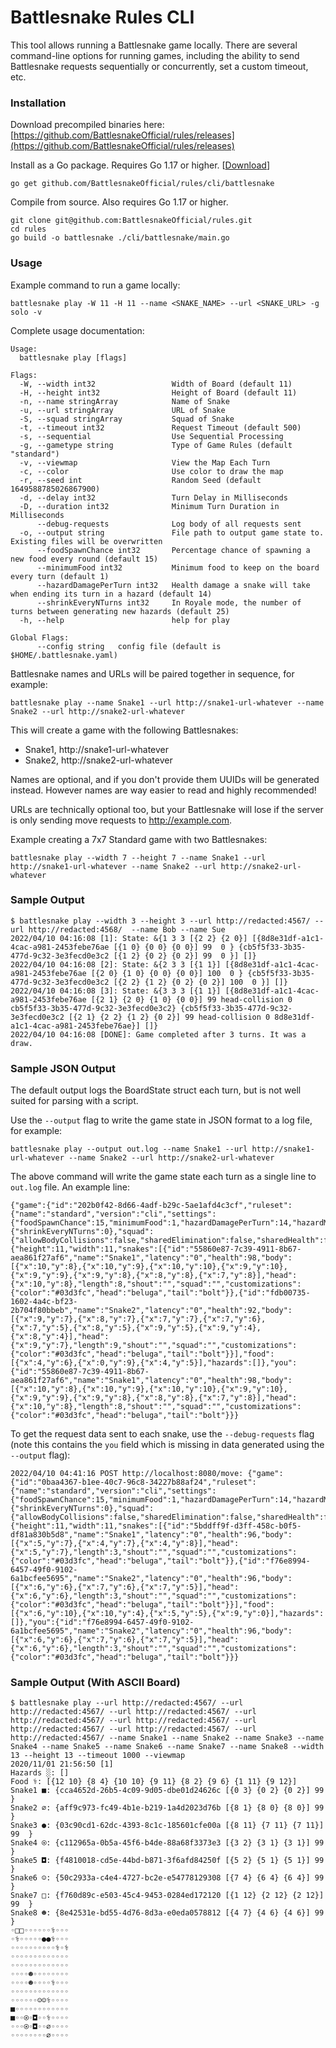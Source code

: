 # Battlesnake Rules CLI

This tool allows running a Battlesnake game locally. There are several command-line options for running games, including the ability to send Battlesnake requests sequentially or concurrently, set a custom timeout, etc.

### Installation

Download precompiled binaries here: <br>
[https://github.com/BattlesnakeOfficial/rules/releases](https://github.com/BattlesnakeOfficial/rules/releases)

Install as a Go package. Requires Go 1.17 or higher. [[Download](https://golang.org/dl/)]
```
go get github.com/BattlesnakeOfficial/rules/cli/battlesnake
```

Compile from source. Also requires Go 1.17 or higher.
```
git clone git@github.com:BattlesnakeOfficial/rules.git
cd rules
go build -o battlesnake ./cli/battlesnake/main.go
```

### Usage

Example command to run a game locally:
```
battlesnake play -W 11 -H 11 --name <SNAKE_NAME> --url <SNAKE_URL> -g solo -v
```

Complete usage documentation:
```
Usage:
  battlesnake play [flags]

Flags:
  -W, --width int32                 Width of Board (default 11)
  -H, --height int32                Height of Board (default 11)
  -n, --name stringArray            Name of Snake
  -u, --url stringArray             URL of Snake
  -S, --squad stringArray           Squad of Snake
  -t, --timeout int32               Request Timeout (default 500)
  -s, --sequential                  Use Sequential Processing
  -g, --gametype string             Type of Game Rules (default "standard")
  -v, --viewmap                     View the Map Each Turn
  -c, --color                       Use color to draw the map
  -r, --seed int                    Random Seed (default 1649588785026867900)
  -d, --delay int32                 Turn Delay in Milliseconds
  -D, --duration int32              Minimum Turn Duration in Milliseconds
      --debug-requests              Log body of all requests sent
  -o, --output string               File path to output game state to. Existing files will be overwritten
      --foodSpawnChance int32       Percentage chance of spawning a new food every round (default 15)
      --minimumFood int32           Minimum food to keep on the board every turn (default 1)
      --hazardDamagePerTurn int32   Health damage a snake will take when ending its turn in a hazard (default 14)
      --shrinkEveryNTurns int32     In Royale mode, the number of turns between generating new hazards (default 25)
  -h, --help                        help for play

Global Flags:
      --config string   config file (default is $HOME/.battlesnake.yaml)
```

Battlesnake names and URLs will be paired together in sequence, for example:

```
battlesnake play --name Snake1 --url http://snake1-url-whatever --name Snake2 --url http://snake2-url-whatever
```

This will create a game with the following Battlesnakes:
* Snake1, http://snake1-url-whatever
* Snake2, http://snake2-url-whatever

Names are optional, and if you don't provide them UUIDs will be generated instead. However names are way easier to read and highly recommended!

URLs are technically optional too, but your Battlesnake will lose if the server is only sending move requests to http://example.com.

Example creating a 7x7 Standard game with two Battlesnakes:
```
battlesnake play --width 7 --height 7 --name Snake1 --url http://snake1-url-whatever --name Snake2 --url http://snake2-url-whatever
```

### Sample Output
```
$ battlesnake play --width 3 --height 3 --url http://redacted:4567/ --url http://redacted:4568/  --name Bob --name Sue
2022/04/10 04:16:08 [1]: State: &{1 3 3 [{2 2} {2 0}] [{8d8e31df-a1c1-4cac-a981-2453febe76ae [{1 0} {0 0} {0 0}] 99  0 } {cb5f5f33-3b35-477d-9c32-3e3fecd0e3c2 [{1 2} {0 2} {0 2}] 99  0 }] []}
2022/04/10 04:16:08 [2]: State: &{2 3 3 [{1 1}] [{8d8e31df-a1c1-4cac-a981-2453febe76ae [{2 0} {1 0} {0 0} {0 0}] 100  0 } {cb5f5f33-3b35-477d-9c32-3e3fecd0e3c2 [{2 2} {1 2} {0 2} {0 2}] 100  0 }] []}
2022/04/10 04:16:08 [3]: State: &{3 3 3 [{1 1}] [{8d8e31df-a1c1-4cac-a981-2453febe76ae [{2 1} {2 0} {1 0} {0 0}] 99 head-collision 0 cb5f5f33-3b35-477d-9c32-3e3fecd0e3c2} {cb5f5f33-3b35-477d-9c32-3e3fecd0e3c2 [{2 1} {2 2} {1 2} {0 2}] 99 head-collision 0 8d8e31df-a1c1-4cac-a981-2453febe76ae}] []}
2022/04/10 04:16:08 [DONE]: Game completed after 3 turns. It was a draw.
```

### Sample JSON Output

The default output logs the BoardState struct each turn, but is not well suited for parsing with a script.

Use the `--output` flag to write the game state in JSON format to a log file, for example:
```
battlesnake play --output out.log --name Snake1 --url http://snake1-url-whatever --name Snake2 --url http://snake2-url-whatever
```

The above command will write the game state each turn as a single line to `out.log` file. An example line:
```
{"game":{"id":"202b0f42-8d66-4adf-b29c-5ae1afd4c3cf","ruleset":{"name":"standard","version":"cli","settings":{"foodSpawnChance":15,"minimumFood":1,"hazardDamagePerTurn":14,"hazardMap":"","hazardMapAuthor":"","royale":{"shrinkEveryNTurns":0},"squad":{"allowBodyCollisions":false,"sharedElimination":false,"sharedHealth":false,"sharedLength":false}}},"timeout":500,"source":""},"turn":60,"board":{"height":11,"width":11,"snakes":[{"id":"55860e87-7c39-4911-8b67-aea861f27af6","name":"Snake1","latency":"0","health":98,"body":[{"x":10,"y":8},{"x":10,"y":9},{"x":10,"y":10},{"x":9,"y":10},{"x":9,"y":9},{"x":9,"y":8},{"x":8,"y":8},{"x":7,"y":8}],"head":{"x":10,"y":8},"length":8,"shout":"","squad":"","customizations":{"color":"#03d3fc","head":"beluga","tail":"bolt"}},{"id":"fdb00735-1602-4a4c-bf23-2b704f80bbeb","name":"Snake2","latency":"0","health":92,"body":[{"x":9,"y":7},{"x":8,"y":7},{"x":7,"y":7},{"x":7,"y":6},{"x":7,"y":5},{"x":8,"y":5},{"x":9,"y":5},{"x":9,"y":4},{"x":8,"y":4}],"head":{"x":9,"y":7},"length":9,"shout":"","squad":"","customizations":{"color":"#03d3fc","head":"beluga","tail":"bolt"}}],"food":[{"x":4,"y":6},{"x":0,"y":9},{"x":4,"y":5}],"hazards":[]},"you":{"id":"55860e87-7c39-4911-8b67-aea861f27af6","name":"Snake1","latency":"0","health":98,"body":[{"x":10,"y":8},{"x":10,"y":9},{"x":10,"y":10},{"x":9,"y":10},{"x":9,"y":9},{"x":9,"y":8},{"x":8,"y":8},{"x":7,"y":8}],"head":{"x":10,"y":8},"length":8,"shout":"","squad":"","customizations":{"color":"#03d3fc","head":"beluga","tail":"bolt"}}}
```

To get the request data sent to each snake, use the `--debug-requests` flag (note this contains the `you` field which is missing in data generated using the `--output` flag):
```
2022/04/10 04:41:16 POST http://localhost:8080/move: {"game":{"id":"0baa4367-b1ee-40c7-96c8-34227b88af24","ruleset":{"name":"standard","version":"cli","settings":{"foodSpawnChance":15,"minimumFood":1,"hazardDamagePerTurn":14,"hazardMap":"","hazardMapAuthor":"","royale":{"shrinkEveryNTurns":0},"squad":{"allowBodyCollisions":false,"sharedElimination":false,"sharedHealth":false,"sharedLength":false}}},"timeout":500,"source":""},"turn":5,"board":{"height":11,"width":11,"snakes":[{"id":"5bddff9f-d3ff-458c-b0f5-df81a830b5d8","name":"Snake1","latency":"0","health":96,"body":[{"x":5,"y":7},{"x":4,"y":7},{"x":4,"y":8}],"head":{"x":5,"y":7},"length":3,"shout":"","squad":"","customizations":{"color":"#03d3fc","head":"beluga","tail":"bolt"}},{"id":"f76e8994-6457-49f0-9102-6a1bcfee5695","name":"Snake2","latency":"0","health":96,"body":[{"x":6,"y":6},{"x":7,"y":6},{"x":7,"y":5}],"head":{"x":6,"y":6},"length":3,"shout":"","squad":"","customizations":{"color":"#03d3fc","head":"beluga","tail":"bolt"}}],"food":[{"x":6,"y":10},{"x":10,"y":4},{"x":5,"y":5},{"x":9,"y":0}],"hazards":[]},"you":{"id":"f76e8994-6457-49f0-9102-6a1bcfee5695","name":"Snake2","latency":"0","health":96,"body":[{"x":6,"y":6},{"x":7,"y":6},{"x":7,"y":5}],"head":{"x":6,"y":6},"length":3,"shout":"","squad":"","customizations":{"color":"#03d3fc","head":"beluga","tail":"bolt"}}}
```

### Sample Output (With ASCII Board)
```
$ battlesnake play --url http://redacted:4567/ --url http://redacted:4567/ --url http://redacted:4567/ --url http://redacted:4567/ --url http://redacted:4567/ --url http://redacted:4567/ --url http://redacted:4567/ --url http://redacted:4567/ --name Snake1 --name Snake2 --name Snake3 --name Snake4 --name Snake5 --name Snake6 --name Snake7 --name Snake8 --width 13 --height 13 --timeout 1000 --viewmap
2020/11/01 21:56:50 [1]
Hazards ░: []
Food ⚕: [{12 10} {8 4} {10 10} {9 11} {8 2} {9 6} {1 11} {9 12}]
Snake1 ■: {cca4652d-26b5-4c09-9d05-dbe01d24626c [{0 3} {0 2} {0 2}] 99  }
Snake2 ⌀: {aff9c973-fc49-4b1e-b219-1a4d2023d76b [{8 1} {8 0} {8 0}] 99  }
Snake3 ●: {03c90cd1-62dc-4393-8c1c-185601cfe00a [{8 11} {7 11} {7 11}] 99  }
Snake4 ⍟: {c112965a-0b5a-45f6-b4de-88a68f3373e3 [{3 2} {3 1} {3 1}] 99  }
Snake5 ◘: {f4810018-cd5e-44bd-b871-3f6afd84250f [{5 2} {5 1} {5 1}] 99  }
Snake6 ☺: {50c2933a-c4e4-4727-bc2e-e54778129308 [{7 4} {6 4} {6 4}] 99  }
Snake7 □: {f760d89c-e503-45c4-9453-0284ed172120 [{1 12} {2 12} {2 12}] 99  }
Snake8 ☻: {8e42531e-bd55-4d76-8d3a-e0eda0578812 [{4 7} {4 6} {4 6}] 99  }
◦□□◦◦◦◦◦◦⚕◦◦◦
◦⚕◦◦◦◦◦●●⚕◦◦◦
◦◦◦◦◦◦◦◦◦◦⚕◦⚕
◦◦◦◦◦◦◦◦◦◦◦◦◦
◦◦◦◦◦◦◦◦◦◦◦◦◦
◦◦◦◦☻◦◦◦◦◦◦◦◦
◦◦◦◦☻◦◦◦◦⚕◦◦◦
◦◦◦◦◦◦◦◦◦◦◦◦◦
◦◦◦◦◦◦☺☺⚕◦◦◦◦
■◦◦◦◦◦◦◦◦◦◦◦◦
■◦◦⍟◦◘◦◦⚕◦◦◦◦
◦◦◦⍟◦◘◦◦⌀◦◦◦◦
◦◦◦◦◦◦◦◦⌀◦◦◦◦
```
